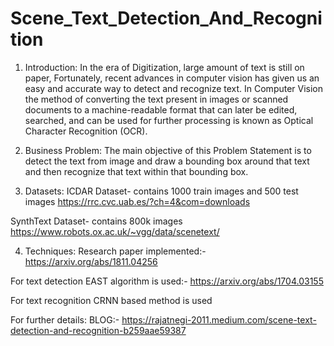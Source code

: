 # Scene_Text_Detection_And_Recognition

1) Introduction:
In the era of Digitization, large amount of text is still on paper, Fortunately, recent advances in computer vision has given us an easy and accurate way to detect and recognize text. In Computer Vision the method of converting the text present in images or scanned documents to a machine-readable format that can later be edited, searched, and can be used for further processing is known as Optical Character Recognition (OCR).

2) Business Problem:
The main objective of this Problem Statement is to detect the text from image and draw a bounding box around that text and then recognize that text within that bounding box.

3) Datasets:
  ICDAR Dataset- contains 1000 train images and 500 test images https://rrc.cvc.uab.es/?ch=4&com=downloads 

  SynthText Dataset- contains 800k images https://www.robots.ox.ac.uk/~vgg/data/scenetext/

4) Techniques:
  Research paper implemented:- https://arxiv.org/abs/1811.04256 

  For text detection EAST algorithm is used:- https://arxiv.org/abs/1704.03155 

  For text recognition CRNN based method is used

  For further details:
  BLOG:- https://rajatnegi-2011.medium.com/scene-text-detection-and-recognition-b259aae59387
